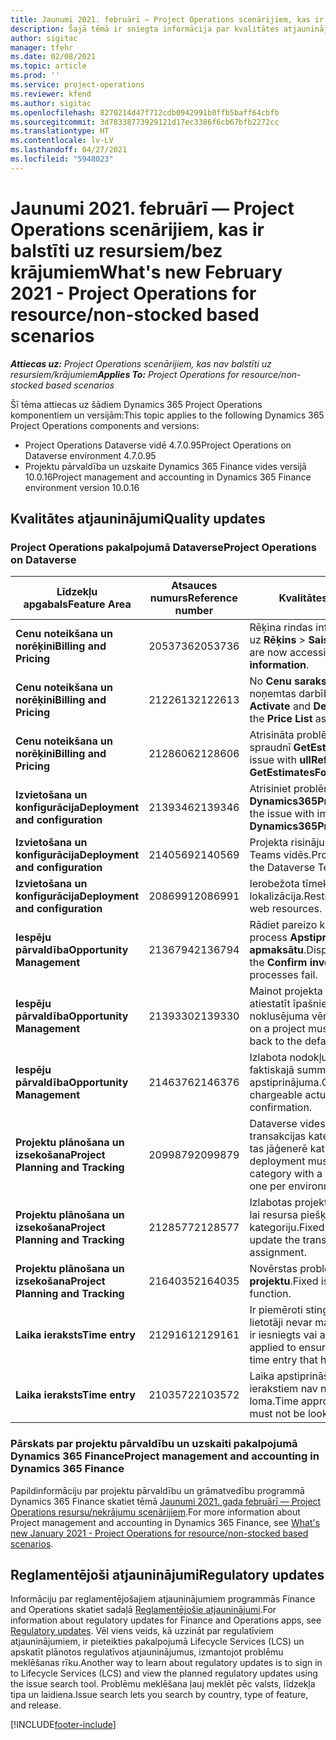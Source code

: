 ```yaml
---
title: Jaunumi 2021. februārī — Project Operations scenārijiem, kas ir balstīti uz resursiem/bez krājumiem
description: Šajā tēmā ir sniegta informācija par kvalitātes atjauninājumiem, kas pieejami 2021. gada februāra laidienā Project Operations resursu/bez krājumu scenārijiem.
author: sigitac
manager: tfehr
ms.date: 02/08/2021
ms.topic: article
ms.prod: ''
ms.service: project-operations
ms.reviewer: kfend
ms.author: sigitac
ms.openlocfilehash: 8270214d47f712cdb0942991b0ffb5baff64cbfb
ms.sourcegitcommit: 3d78338773929121d17ec3386f6cb67bfb2272cc
ms.translationtype: HT
ms.contentlocale: lv-LV
ms.lasthandoff: 04/27/2021
ms.locfileid: "5948023"
---
```

# <a name="whats-new-february-2021---project-operations-for-resourcenon-stocked-based-scenarios"></a><span data-ttu-id="18f94-103">Jaunumi 2021. februārī — Project Operations scenārijiem, kas ir balstīti uz resursiem/bez krājumiem</span><span class="sxs-lookup"><span data-stu-id="18f94-103">What's new February 2021 - Project Operations for resource/non-stocked based scenarios</span></span>

<span data-ttu-id="18f94-104">_**Attiecas uz:** Project Operations scenārijiem, kas nav balstīti uz resursiem/krājumiem_</span><span class="sxs-lookup"><span data-stu-id="18f94-104">_**Applies To:** Project Operations for resource/non-stocked based scenarios_</span></span>

<span data-ttu-id="18f94-105">Šī tēma attiecas uz šādiem Dynamics 365 Project Operations komponentiem un versijām:</span><span class="sxs-lookup"><span data-stu-id="18f94-105">This topic applies to the following Dynamics 365 Project Operations components and versions:</span></span>

- <span data-ttu-id="18f94-106">Project Operations Dataverse vidē 4.7.0.95</span><span class="sxs-lookup"><span data-stu-id="18f94-106">Project Operations on Dataverse environment 4.7.0.95</span></span>
- <span data-ttu-id="18f94-107">Projektu pārvaldība un uzskaite Dynamics 365 Finance vides versijā 10.0.16</span><span class="sxs-lookup"><span data-stu-id="18f94-107">Project management and accounting in Dynamics 365 Finance environment version 10.0.16</span></span> 

## <a name="quality-updates"></a><span data-ttu-id="18f94-108">Kvalitātes atjauninājumi</span><span class="sxs-lookup"><span data-stu-id="18f94-108">Quality updates</span></span>

### <a name="project-operations-on-dataverse"></a><span data-ttu-id="18f94-109">Project Operations pakalpojumā Dataverse</span><span class="sxs-lookup"><span data-stu-id="18f94-109">Project Operations on Dataverse</span></span>

| <span data-ttu-id="18f94-110">**Līdzekļu apgabals**</span><span class="sxs-lookup"><span data-stu-id="18f94-110">**Feature Area**</span></span> | <span data-ttu-id="18f94-111">**Atsauces numurs**</span><span class="sxs-lookup"><span data-stu-id="18f94-111">**Reference number**</span></span> | <span data-ttu-id="18f94-112">**Kvalitātes atjauninājums**</span><span class="sxs-lookup"><span data-stu-id="18f94-112">**Quality update**</span></span> |
| --- | --- | --- |
| <span data-ttu-id="18f94-113">**Cenu noteikšana un norēķini**</span><span class="sxs-lookup"><span data-stu-id="18f94-113">**Billing and Pricing**</span></span> | <span data-ttu-id="18f94-114">2053736</span><span class="sxs-lookup"><span data-stu-id="18f94-114">2053736</span></span> | <span data-ttu-id="18f94-115">Rēķina rindas informācijai tagad var piekļūt, dodoties uz **Rēķins** > **Saistīta informācija**.</span><span class="sxs-lookup"><span data-stu-id="18f94-115">Invoice line details are now accessible by going to **Invoice** > **Related information**.</span></span> |
| <span data-ttu-id="18f94-116">**Cenu noteikšana un norēķini**</span><span class="sxs-lookup"><span data-stu-id="18f94-116">**Billing and Pricing**</span></span> | <span data-ttu-id="18f94-117">2122613</span><span class="sxs-lookup"><span data-stu-id="18f94-117">2122613</span></span> | <span data-ttu-id="18f94-118">No **Cenu saraksta** saistītajām entitījām tika noņemtas darbības **Aktivizēt** un **Deaktivizēt**.</span><span class="sxs-lookup"><span data-stu-id="18f94-118">The **Activate** and **Deactivate** actions were removed from the **Price List** association entities.</span></span> |
| <span data-ttu-id="18f94-119">**Cenu noteikšana un norēķini**</span><span class="sxs-lookup"><span data-stu-id="18f94-119">**Billing and Pricing**</span></span> | <span data-ttu-id="18f94-120">2128606</span><span class="sxs-lookup"><span data-stu-id="18f94-120">2128606</span></span> | <span data-ttu-id="18f94-121">Atrisināta problēma ar **ullReferenceException** spraudnī **GetEstimatesForProject** .</span><span class="sxs-lookup"><span data-stu-id="18f94-121">Resolved the issue with **ullReferenceException** in the **GetEstimatesForProject** plug-in.</span></span> |
| <span data-ttu-id="18f94-122">**Izvietošana un konfigurācija**</span><span class="sxs-lookup"><span data-stu-id="18f94-122">**Deployment and configuration**</span></span> | <span data-ttu-id="18f94-123">2139346</span><span class="sxs-lookup"><span data-stu-id="18f94-123">2139346</span></span> | <span data-ttu-id="18f94-124">Atrisiniet problēmu, importējot nepārvaldīto lēmumu **Dynamics365ProjectOperationsDualWrite**.</span><span class="sxs-lookup"><span data-stu-id="18f94-124">Resolved the issue with importing unmanaged **Dynamics365ProjectOperationsDualWrite** solution.</span></span> |
| <span data-ttu-id="18f94-125">**Izvietošana un konfigurācija**</span><span class="sxs-lookup"><span data-stu-id="18f94-125">**Deployment and configuration**</span></span> | <span data-ttu-id="18f94-126">2140569</span><span class="sxs-lookup"><span data-stu-id="18f94-126">2140569</span></span> | <span data-ttu-id="18f94-127">Projekta risinājumu nedrīkst instalēt Dataverse Teams vidēs.</span><span class="sxs-lookup"><span data-stu-id="18f94-127">Project solution must not be installed in the Dataverse Teams environments.</span></span> |
| <span data-ttu-id="18f94-128">**Izvietošana un konfigurācija**</span><span class="sxs-lookup"><span data-stu-id="18f94-128">**Deployment and configuration**</span></span> | <span data-ttu-id="18f94-129">2086991</span><span class="sxs-lookup"><span data-stu-id="18f94-129">2086991</span></span> | <span data-ttu-id="18f94-130">Ierobežota tīmekļu resursu pielāgošanas lokalizācija.</span><span class="sxs-lookup"><span data-stu-id="18f94-130">Restricted customizing localization of web resources.</span></span> |
| <span data-ttu-id="18f94-131">**Iespēju pārvaldība**</span><span class="sxs-lookup"><span data-stu-id="18f94-131">**Opportunity Management**</span></span> | <span data-ttu-id="18f94-132">2136794</span><span class="sxs-lookup"><span data-stu-id="18f94-132">2136794</span></span> | <span data-ttu-id="18f94-133">Rādiet pareizo kļūdas ziņojumu, kad neizdodas process **Apstiprināt rēķinu** vai **Atzīmēt rēķinu kā apmaksātu**.</span><span class="sxs-lookup"><span data-stu-id="18f94-133">Display the correct error message when the **Confirm invoice** or **Mark invoice as paid** processes fail.</span></span> |
| <span data-ttu-id="18f94-134">**Iespēju pārvaldība**</span><span class="sxs-lookup"><span data-stu-id="18f94-134">**Opportunity Management**</span></span> | <span data-ttu-id="18f94-135">2139330</span><span class="sxs-lookup"><span data-stu-id="18f94-135">2139330</span></span> | <span data-ttu-id="18f94-136">Mainot projekta vadītāju vai projektu, nedrīkst atiestatīt īpašnieku uzņēmumu atpakaļ uz noklusējuma vērtību.</span><span class="sxs-lookup"><span data-stu-id="18f94-136">Changing the Project manager on a project must not reset the owning company back to the default value.</span></span> |
| <span data-ttu-id="18f94-137">**Iespēju pārvaldība**</span><span class="sxs-lookup"><span data-stu-id="18f94-137">**Opportunity Management**</span></span> | <span data-ttu-id="18f94-138">2146376</span><span class="sxs-lookup"><span data-stu-id="18f94-138">2146376</span></span> | <span data-ttu-id="18f94-139">Izlabota nodokļu summa rēķinā neiekļaujamā faktiskajā summā tiek izveidota no rēķina apstiprinājuma.</span><span class="sxs-lookup"><span data-stu-id="18f94-139">Corrected tax amount in a non-chargeable actual is created from invoice confirmation.</span></span> |
| <span data-ttu-id="18f94-140">**Projektu plānošana un izsekošana**</span><span class="sxs-lookup"><span data-stu-id="18f94-140">**Project Planning and Tracking**</span></span> | <span data-ttu-id="18f94-141">2099879</span><span class="sxs-lookup"><span data-stu-id="18f94-141">2099879</span></span> | <span data-ttu-id="18f94-142">Dataverse vides izvietošanai jāizveido noklusējuma transakcijas kategorija ar statisku ID, nevis nejauši tas jāģenerē katrai videi.</span><span class="sxs-lookup"><span data-stu-id="18f94-142">The Dataverse environment deployment must create a default transaction category with a static ID and not randomly generate one per environment.</span></span> |
| <span data-ttu-id="18f94-143">**Projektu plānošana un izsekošana**</span><span class="sxs-lookup"><span data-stu-id="18f94-143">**Project Planning and Tracking**</span></span> | <span data-ttu-id="18f94-144">2128577</span><span class="sxs-lookup"><span data-stu-id="18f94-144">2128577</span></span> | <span data-ttu-id="18f94-145">Izlabotas projekta pakalpojumu lietotāju privilēģijas, lai resursa piešķirē atjauninātu transakcijas kategoriju.</span><span class="sxs-lookup"><span data-stu-id="18f94-145">Fixed the Project service user privileges to update the transaction category on a resource assignment.</span></span> |
| <span data-ttu-id="18f94-146">**Projektu plānošana un izsekošana**</span><span class="sxs-lookup"><span data-stu-id="18f94-146">**Project Planning and Tracking**</span></span> | <span data-ttu-id="18f94-147">2164035</span><span class="sxs-lookup"><span data-stu-id="18f94-147">2164035</span></span> | <span data-ttu-id="18f94-148">Novērstas problēmas ar funkciju **Kopēt projektu**.</span><span class="sxs-lookup"><span data-stu-id="18f94-148">Fixed issues with the **Copy Project** function.</span></span> |
| <span data-ttu-id="18f94-149">**Laika ieraksts**</span><span class="sxs-lookup"><span data-stu-id="18f94-149">**Time entry**</span></span> | <span data-ttu-id="18f94-150">2129161</span><span class="sxs-lookup"><span data-stu-id="18f94-150">2129161</span></span> | <span data-ttu-id="18f94-151">Ir piemēroti stingrāki ierobežojumi, lai nodrošinātu, ka lietotāji nevar mainīt un atjaunināt laika ierakstu, kas ir iesniegts vai apstiprināts.</span><span class="sxs-lookup"><span data-stu-id="18f94-151">Tighter restrictions are applied to ensure users can't change and update a time entry that has been submitted or approved.</span></span> |
| <span data-ttu-id="18f94-152">**Laika ieraksts**</span><span class="sxs-lookup"><span data-stu-id="18f94-152">**Time entry**</span></span> | <span data-ttu-id="18f94-153">2103572</span><span class="sxs-lookup"><span data-stu-id="18f94-153">2103572</span></span> | <span data-ttu-id="18f94-154">Laika apstiprināšanai ar projektu nesaistītiem laika ierakstiem nav nepieciešama projekta apstiprinātāja loma.</span><span class="sxs-lookup"><span data-stu-id="18f94-154">Time approval for non-project time entries must not be looking for project approver role.</span></span> |

### <a name="project-management-and-accounting-in-dynamics-365-finance"></a><span data-ttu-id="18f94-155">Pārskats par projektu pārvaldību un uzskaiti pakalpojumā Dynamics 365 Finance</span><span class="sxs-lookup"><span data-stu-id="18f94-155">Project management and accounting in Dynamics 365 Finance</span></span> 

<span data-ttu-id="18f94-156">Papildinformāciju par projektu pārvaldību un grāmatvedību programmā Dynamics 365 Finance skatiet tēmā [Jaunumi 2021. gada februārī — Project Operations resursu/nekrājumu scenārijiem](whats-new-jan-2021-resource-based.md).</span><span class="sxs-lookup"><span data-stu-id="18f94-156">For more information about Project management and accounting in Dynamics 365 Finance, see [What's new January 2021 - Project Operations for resource/non-stocked based scenarios](whats-new-jan-2021-resource-based.md).</span></span>


## <a name="regulatory-updates"></a><span data-ttu-id="18f94-157">Reglamentējoši atjauninājumi</span><span class="sxs-lookup"><span data-stu-id="18f94-157">Regulatory updates</span></span>

<span data-ttu-id="18f94-158">Informāciju par reglamentējošajiem atjauninājumiem programmās Finance and Operations skatiet sadaļā [Reglamentējošie atjauninājumi](/dynamics365/finance/localizations/regulatory-updates).</span><span class="sxs-lookup"><span data-stu-id="18f94-158">For information about regulatory updates for Finance and Operations apps, see [Regulatory updates](/dynamics365/finance/localizations/regulatory-updates).</span></span> <span data-ttu-id="18f94-159">Vēl viens veids, kā uzzināt par regulatīviem atjauninājumiem, ir pieteikties pakalpojumā Lifecycle Services (LCS) un apskatīt plānotos regulatīvos atjauninājumus, izmantojot problēmu meklēšanas rīku.</span><span class="sxs-lookup"><span data-stu-id="18f94-159">Another way to learn about regulatory updates is to sign in to Lifecycle Services (LCS) and view the planned regulatory updates using the issue search tool.</span></span> <span data-ttu-id="18f94-160">Problēmu meklēšana ļauj meklēt pēc valsts, līdzekļa tipa un laidiena.</span><span class="sxs-lookup"><span data-stu-id="18f94-160">Issue search lets you search by country, type of feature, and release.</span></span>


[!INCLUDE[footer-include](../includes/footer-banner.md)]